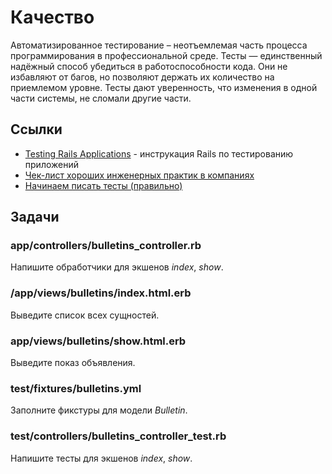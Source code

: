 # Качество

Автоматизированное тестирование – неотъемлемая часть процесса программирования в профессиональной среде. Тесты — единственный надёжный способ убедиться в работоспособности кода. Они не избавляют от багов, но позволяют держать их количество на приемлемом уровне. Тесты дают уверенность, что изменения в одной части системы, не сломали другие части.

## Ссылки

* [Testing Rails Applications](https://guides.rubyonrails.org/testing.html) - инструкация Rails по тестированию приложений
* [Чек-лист хороших инженерных практик в компаниях](https://guides.hexlet.io/check-list-of-engineering-practices/)
* [Начинаем писать тесты (правильно)](https://ru.hexlet.io/blog/posts/how-to-test-code)

## Задачи

### app/controllers/bulletins_controller.rb

Напишите обработчики для экшенов *index*, *show*.

### /app/views/bulletins/index.html.erb

Выведите список всех сущностей.

### app/views/bulletins/show.html.erb

Выведите показ объявления.

### test/fixtures/bulletins.yml

Заполните фикстуры для модели *Bulletin*.

### test/controllers/bulletins_controller_test.rb

Напишите тесты для экшенов *index*, *show*.
